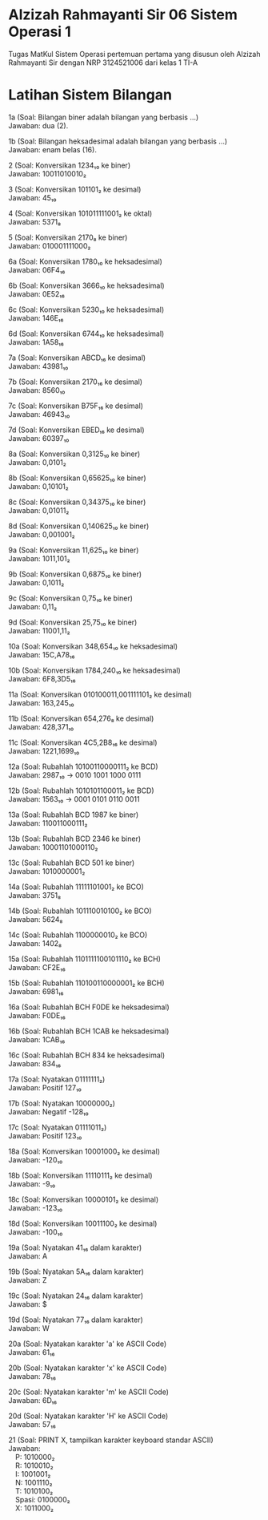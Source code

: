 # Alzizah Rahmayanti Sir 06 Sistem Operasi 1
Tugas MatKul Sistem Operasi pertemuan pertama yang disusun oleh Alzizah Rahmayanti Sir dengan NRP 3124521006 dari kelas 1 TI-A


# Latihan Sistem Bilangan

1a (Soal: Bilangan biner adalah bilangan yang berbasis …)  
Jawaban: dua (2).

1b (Soal: Bilangan heksadesimal adalah bilangan yang berbasis …)  
Jawaban: enam belas (16).

2 (Soal: Konversikan 1234₁₀ ke biner)  
Jawaban: 10011010010₂

3 (Soal: Konversikan 101101₂ ke desimal)  
Jawaban: 45₁₀

4 (Soal: Konversikan 101011111001₂ ke oktal)  
Jawaban: 5371₈

5 (Soal: Konversikan 2170₈ ke biner)  
Jawaban: 010001111000₂

6a (Soal: Konversikan 1780₁₀ ke heksadesimal)  
Jawaban: 06F4₁₆

6b (Soal: Konversikan 3666₁₀ ke heksadesimal)  
Jawaban: 0E52₁₆

6c (Soal: Konversikan 5230₁₀ ke heksadesimal)  
Jawaban: 146E₁₆

6d (Soal: Konversikan 6744₁₀ ke heksadesimal)  
Jawaban: 1A58₁₆

7a (Soal: Konversikan ABCD₁₆ ke desimal)  
Jawaban: 43981₁₀

7b (Soal: Konversikan 2170₁₆ ke desimal)  
Jawaban: 8560₁₀

7c (Soal: Konversikan B75F₁₆ ke desimal)  
Jawaban: 46943₁₀

7d (Soal: Konversikan EBED₁₆ ke desimal)  
Jawaban: 60397₁₀

8a (Soal: Konversikan 0,3125₁₀ ke biner)  
Jawaban: 0,0101₂

8b (Soal: Konversikan 0,65625₁₀ ke biner)  
Jawaban: 0,10101₂

8c (Soal: Konversikan 0,34375₁₀ ke biner)  
Jawaban: 0,01011₂

8d (Soal: Konversikan 0,140625₁₀ ke biner)  
Jawaban: 0,001001₂

9a (Soal: Konversikan 11,625₁₀ ke biner)  
Jawaban: 1011,101₂

9b (Soal: Konversikan 0,6875₁₀ ke biner)  
Jawaban: 0,1011₂

9c (Soal: Konversikan 0,75₁₀ ke biner)  
Jawaban: 0,11₂

9d (Soal: Konversikan 25,75₁₀ ke biner)  
Jawaban: 11001,11₂

10a (Soal: Konversikan 348,654₁₀ ke heksadesimal)  
Jawaban: 15C,A78₁₆

10b (Soal: Konversikan 1784,240₁₀ ke heksadesimal)  
Jawaban: 6F8,3D5₁₆

11a (Soal: Konversikan 010100011,001111101₂ ke desimal)  
Jawaban: 163,245₁₀

11b (Soal: Konversikan 654,276₈ ke desimal)  
Jawaban: 428,371₁₀

11c (Soal: Konversikan 4C5,2B8₁₆ ke desimal)  
Jawaban: 1221,1699₁₀

12a (Soal: Rubahlah 10100110000111₂ ke BCD)  
Jawaban: 2987₁₀ → 0010 1001 1000 0111

12b (Soal: Rubahlah 1010101100011₂ ke BCD)  
Jawaban: 1563₁₀ → 0001 0101 0110 0011

13a (Soal: Rubahlah BCD 1987 ke biner)  
Jawaban: 110011000111₂

13b (Soal: Rubahlah BCD 2346 ke biner)  
Jawaban: 10001101000110₂

13c (Soal: Rubahlah BCD 501 ke biner)  
Jawaban: 1010000001₂

14a (Soal: Rubahlah 11111101001₂ ke BCO)  
Jawaban: 3751₈

14b (Soal: Rubahlah 101110010100₂ ke BCO)  
Jawaban: 5624₈

14c (Soal: Rubahlah 1100000010₂ ke BCO)  
Jawaban: 1402₈

15a (Soal: Rubahlah 1101111100101110₂ ke BCH)  
Jawaban: CF2E₁₆

15b (Soal: Rubahlah 110100110000001₂ ke BCH)  
Jawaban: 6981₁₆

16a (Soal: Rubahlah BCH F0DE ke heksadesimal)  
Jawaban: F0DE₁₆

16b (Soal: Rubahlah BCH 1CAB ke heksadesimal)  
Jawaban: 1CAB₁₆

16c (Soal: Rubahlah BCH 834 ke heksadesimal)  
Jawaban: 834₁₆

17a (Soal: Nyatakan 01111111₂)  
Jawaban: Positif 127₁₀

17b (Soal: Nyatakan 10000000₂)  
Jawaban: Negatif -128₁₀

17c (Soal: Nyatakan 01111011₂)  
Jawaban: Positif 123₁₀

18a (Soal: Konversikan 10001000₂ ke desimal)  
Jawaban: -120₁₀

18b (Soal: Konversikan 11110111₂ ke desimal)  
Jawaban: -9₁₀

18c (Soal: Konversikan 10000101₂ ke desimal)  
Jawaban: -123₁₀

18d (Soal: Konversikan 10011100₂ ke desimal)  
Jawaban: -100₁₀

19a (Soal: Nyatakan 41₁₆ dalam karakter)  
Jawaban: A

19b (Soal: Nyatakan 5A₁₆ dalam karakter)  
Jawaban: Z

19c (Soal: Nyatakan 24₁₆ dalam karakter)  
Jawaban: $

19d (Soal: Nyatakan 77₁₆ dalam karakter)  
Jawaban: W

20a (Soal: Nyatakan karakter 'a' ke ASCII Code)  
Jawaban: 61₁₆

20b (Soal: Nyatakan karakter 'x' ke ASCII Code)  
Jawaban: 78₁₆

20c (Soal: Nyatakan karakter 'm' ke ASCII Code)  
Jawaban: 6D₁₆

20d (Soal: Nyatakan karakter 'H' ke ASCII Code)  
Jawaban: 57₁₆

21 (Soal: PRINT X, tampilkan karakter keyboard standar ASCII)  
Jawaban:  
 P: 1010000₂  
 R: 1010010₂  
 I: 1001001₂  
 N: 1001110₂  
 T: 1010100₂  
 Spasi: 0100000₂  
 X: 1011000₂

